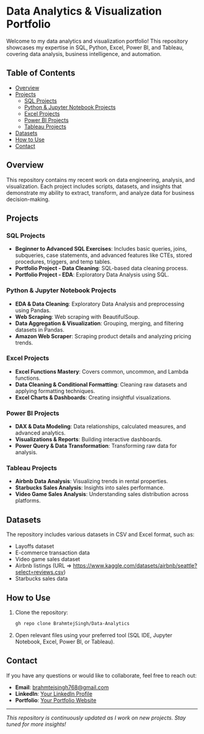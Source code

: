 # Data Analytics & Visualization Portfolio

Welcome to my data analytics and visualization portfolio! This repository showcases my expertise in SQL, Python, Excel, Power BI, and Tableau, covering data analysis, business intelligence, and automation.

## Table of Contents
- [Overview](#overview)
- [Projects](#projects)
  - [SQL Projects](#sql-projects)
  - [Python & Jupyter Notebook Projects](#python--jupyter-notebook-projects)
  - [Excel Projects](#excel-projects)
  - [Power BI Projects](#power-bi-projects)
  - [Tableau Projects](#tableau-projects)
- [Datasets](#datasets)
- [How to Use](#how-to-use)
- [Contact](#contact)

## Overview
This repository contains my recent work on data engineering, analysis, and visualization. Each project includes scripts, datasets, and insights that demonstrate my ability to extract, transform, and analyze data for business decision-making.

## Projects
### SQL Projects
- **Beginner to Advanced SQL Exercises**: Includes basic queries, joins, subqueries, case statements, and advanced features like CTEs, stored procedures, triggers, and temp tables.
- **Portfolio Project - Data Cleaning**: SQL-based data cleaning process.
- **Portfolio Project - EDA**: Exploratory Data Analysis using SQL.

### Python & Jupyter Notebook Projects
- **EDA & Data Cleaning**: Exploratory Data Analysis and preprocessing using Pandas.
- **Web Scraping**: Web scraping with BeautifulSoup.
- **Data Aggregation & Visualization**: Grouping, merging, and filtering datasets in Pandas.
- **Amazon Web Scraper**: Scraping product details and analyzing pricing trends.

### Excel Projects
- **Excel Functions Mastery**: Covers common, uncommon, and Lambda functions.
- **Data Cleaning & Conditional Formatting**: Cleaning raw datasets and applying formatting techniques.
- **Excel Charts & Dashboards**: Creating insightful visualizations.

### Power BI Projects
- **DAX & Data Modeling**: Data relationships, calculated measures, and advanced analytics.
- **Visualizations & Reports**: Building interactive dashboards.
- **Power Query & Data Transformation**: Transforming raw data for analysis.

### Tableau Projects
- **Airbnb Data Analysis**: Visualizing trends in rental properties.
- **Starbucks Sales Analysis**: Insights into sales performance.
- **Video Game Sales Analysis**: Understanding sales distribution across platforms.

## Datasets
The repository includes various datasets in CSV and Excel format, such as:
- Layoffs dataset
- E-commerce transaction data
- Video game sales dataset
- Airbnb listings (URL => https://www.kaggle.com/datasets/airbnb/seattle?select=reviews.csv)
- Starbucks sales data

## How to Use
1. Clone the repository:
   ```bash
   gh repo clone BrahmtejSingh/Data-Analytics
   ```
2. Open relevant files using your preferred tool (SQL IDE, Jupyter Notebook, Excel, Power BI, or Tableau).

## Contact
If you have any questions or would like to collaborate, feel free to reach out:
- **Email**: brahmtejsingh768@gmail.com
- **LinkedIn**: [Your LinkedIn Profile](https://www.linkedin.com/in/brahmtej-singh-29730a1a8/)
- **Portfolio**: [Your Portfolio Website](https://your-portfolio.com)

---
*This repository is continuously updated as I work on new projects. Stay tuned for more insights!*

